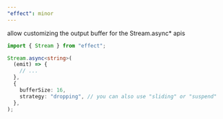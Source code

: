 ```yaml
---
"effect": minor
---
```


allow customizing the output buffer for the Stream.async\* apis

```ts
import { Stream } from "effect";

Stream.async<string>(
  (emit) => {
    // ...
  },
  {
    bufferSize: 16,
    strategy: "dropping", // you can also use "sliding" or "suspend"
  },
);
```
